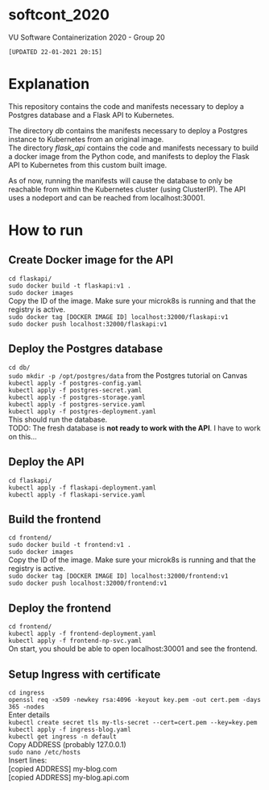 # softcont_2020  
VU Software Containerization 2020 - Group 20  

`[UPDATED 22-01-2021 20:15]`  

# Explanation  

This repository contains the code and manifests necessary to deploy a Postgres database and a Flask API to Kubernetes.  

The directory *db* contains the manifests necessary to deploy a Postgres instance to Kubernetes from an original image.  
The directory *flask_api* contains the code and manifests necessary to build a docker image from the Python code, and manifests to deploy the Flask API to Kubernetes from this custom built image.  

As of now, running the manifests will cause the database to only be reachable from within the Kubernetes cluster (using ClusterIP). The API uses a nodeport and can be reached from localhost:30001.  

# How to run

## Create Docker image for the API
`cd flaskapi/`  
`sudo docker build -t flaskapi:v1 .`  
`sudo docker images`  
Copy the ID of the image. Make sure your microk8s is running and that the registry is active.  
`sudo docker tag [DOCKER IMAGE ID] localhost:32000/flaskapi:v1`  
`sudo docker push localhost:32000/flaskapi:v1`  

## Deploy the Postgres database
`cd db/`  
`sudo mkdir -p /opt/postgres/data` from the Postgres tutorial on Canvas  
`kubectl apply -f postgres-config.yaml`  
`kubectl apply -f postgres-secret.yaml`  
`kubectl apply -f postgres-storage.yaml`  
`kubectl apply -f postgres-service.yaml`  
`kubectl apply -f postgres-deployment.yaml`  
This should run the database.  
TODO: The fresh database is **not ready to work with the API**. I have to work on this...  

## Deploy the API
`cd flaskapi/`  
`kubectl apply -f flaskapi-deployment.yaml`  
`kubectl apply -f flaskapi-service.yaml`  

## Build the frontend
`cd frontend/`  
`sudo docker build -t frontend:v1 .`  
`sudo docker images`  
Copy the ID of the image. Make sure your microk8s is running and that the registry is active.  
`sudo docker tag [DOCKER IMAGE ID] localhost:32000/frontend:v1`  
`sudo docker push localhost:32000/frontend:v1`  

## Deploy the frontend
`cd frontend/`  
`kubectl apply -f frontend-deployment.yaml`  
`kubectl apply -f frontend-np-svc.yaml `  
On start, you should be able to open localhost:30001 and see the frontend.  

## Setup Ingress with certificate
`cd ingress`  
`openssl req -x509 -newkey rsa:4096 -keyout key.pem -out cert.pem -days 365 -nodes`  
Enter details  
`kubectl create secret tls my-tls-secret --cert=cert.pem --key=key.pem`  
`kubectl apply -f ingress-blog.yaml`  
`kubectl get ingress -n default`  
Copy ADDRESS (probably 127.0.0.1)  
`sudo nano /etc/hosts`  
Insert lines:  
[copied ADDRESS] my-blog.com  
[copied ADDRESS] my-blog.api.com  
